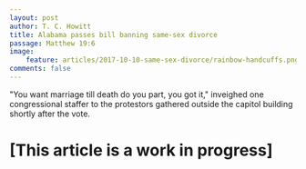 ```yaml
---
layout: post
author: T. C. Howitt
title: Alabama passes bill banning same-sex divorce
passage: Matthew 19:6
image:
    feature: articles/2017-10-10-same-sex-divorce/rainbow-handcuffs.png
comments: false
---
```


"You want marriage till death do you part, you got it," inveighed one congressional staffer to the protestors gathered outside the capitol building shortly after the vote.

# [This article is a work in progress]
